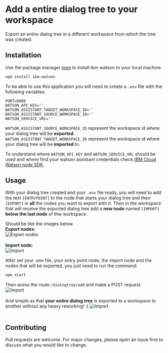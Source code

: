 # Add a entire dialog tree to your workspace

Export an entire dialog tree in a different workspace from which the tree was created.

## Installation

Use the package manager [npm](https://www.npmjs.com/package/ibm-watson) to install ibm watson to your local machine.

```bash
npm install ibm-watson
```
To be able to use this application you will need to create a `.env` file with the following variables.

```.env
PORT=8080
WATSON_API_KEY=''
WATSON_ASSISTANT_TARGET_WORKSPACE_ID=''
WATSON_ASSISTANT_SOURCE_WORKSPACE_ID=''
WATSON_SERVICE_URL=''
```

`WATSON_ASSISTANT_SOURCE_WORKSPACE_ID` represent the workspace id where your dialog tree will be **exported**.</br>
`WATSON_ASSISTANT_TARGET_WORKSPACE_ID` represent the workspace id where your dialog tree will be **imported** to.

To understand where `WATSON_API_KEY` and `WATSON_SERVICE_URL` should be used and where find your watson assistant credentials check [IBM Cloud Watson node SDK](https://github.com/watson-developer-cloud/node-sdk#assistant-v1).

## Usage
With your dialog tree created and your `.env` file ready, you will need to add the text `[ENTRYPOINT]` to the node that starts your dialog tree and then `[EXPORT]` in **all** the nodes you want to export with it. Then in the workspace that will receive the exported dialog tree add a **new node** named `[IMPORT]` **below the last node** of thw workspace.

Should be like the images below.</br>
**Export nodes**:</br>
![Export nodes](https://github.com/PedroSales117/node-ts-watson-add-dialog-service/blob/feature/addCreateDialogTree/readme/export_nodes.png?raw=true)</br></br>
**Import node**:</br>
![Import](https://github.com/PedroSales117/node-ts-watson-add-dialog-service/blob/feature/addCreateDialogTree/readme/import.png?raw=true)

After set your .env file, your entry point node, the import node and the nodes that will be exported, you just need to run the command:
```bash
npm start
```
Then acess the route `/dialogtree/add` and make a POST request.</br>
![Import](https://github.com/PedroSales117/node-ts-watson-add-dialog-service/blob/feature/addCreateDialogTree/readme/postman_request.png?raw=true)</br></br>
And simple as that **your entire dialog tree** is exported to a workspace to another without any heavy reworking! :)
![Import](https://github.com/PedroSales117/node-ts-watson-add-dialog-service/blob/feature/addCreateDialogTree/readme/updated_dialog_tree.png?raw=true)</br></br>


## Contributing
Pull requests are welcome. For major changes, please open an issue first to discuss what you would like to change.